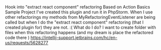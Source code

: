 Hook into "extract react component" refactoring
Based on  Action Basics Sample Project
I've created this plugin and run it in PhpStorm. When I use other refactorings my methods from MyRefactoringEventListener  are being called but when I do the  "extract react component" refactoring (that I created plugin for) they are not. :( What do I do? I want to create folder with files when this refactoring happens (and my dream is place the refactored code there  )
https://intellij-support.jetbrains.com/hc/en-us/requests/5628277
